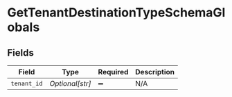# GetTenantDestinationTypeSchemaGlobals


## Fields

| Field              | Type               | Required           | Description        |
| ------------------ | ------------------ | ------------------ | ------------------ |
| `tenant_id`        | *Optional[str]*    | :heavy_minus_sign: | N/A                |